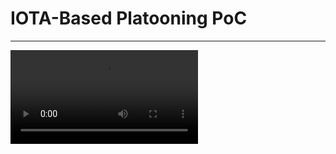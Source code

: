 


# IOTA-Based Platooning PoC 

---------------------------------



![IOTA-Based_Platooning](/media/iota_platooning_by_fraunhofer_blockchainlab.mp4)
